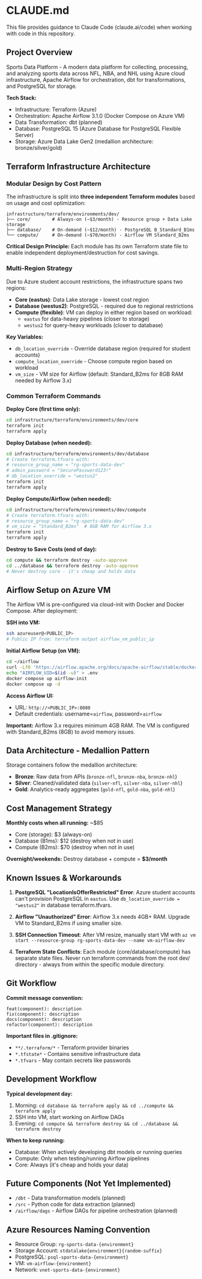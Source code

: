 # CLAUDE.md

This file provides guidance to Claude Code (claude.ai/code) when working with code in this repository.

## Project Overview

Sports Data Platform - A modern data platform for collecting, processing, and analyzing sports data across NFL, NBA, and NHL using Azure cloud infrastructure, Apache Airflow for orchestration, dbt for transformations, and PostgreSQL for storage.

**Tech Stack:**
- Infrastructure: Terraform (Azure)
- Orchestration: Apache Airflow 3.1.0 (Docker Compose on Azure VM)
- Data Transformation: dbt (planned)
- Database: PostgreSQL 15 (Azure Database for PostgreSQL Flexible Server)
- Storage: Azure Data Lake Gen2 (medallion architecture: bronze/silver/gold)

## Terraform Infrastructure Architecture

### Modular Design by Cost Pattern

The infrastructure is split into **three independent Terraform modules** based on usage and cost optimization:

```
infrastructure/terraform/environments/dev/
├── core/        # Always-on (~$3/month) - Resource group + Data Lake storage
├── database/    # On-demand (~$12/month) - PostgreSQL B_Standard_B1ms
└── compute/     # On-demand (~$70/month) - Airflow VM Standard_B2ms
```

**Critical Design Principle:** Each module has its own Terraform state file to enable independent deployment/destruction for cost savings.

### Multi-Region Strategy

Due to Azure student account restrictions, the infrastructure spans two regions:

- **Core (eastus)**: Data Lake storage - lowest cost region
- **Database (westus2)**: PostgreSQL - required due to regional restrictions
- **Compute (flexible)**: VM can deploy in either region based on workload:
  - `eastus` for data-heavy pipelines (closer to storage)
  - `westus2` for query-heavy workloads (closer to database)

**Key Variables:**
- `db_location_override` - Override database region (required for student accounts)
- `compute_location_override` - Choose compute region based on workload
- `vm_size` - VM size for Airflow (default: Standard_B2ms for 8GB RAM needed by Airflow 3.x)

### Common Terraform Commands

**Deploy Core (first time only):**
```bash
cd infrastructure/terraform/environments/dev/core
terraform init
terraform apply
```

**Deploy Database (when needed):**
```bash
cd infrastructure/terraform/environments/dev/database
# Create terraform.tfvars with:
# resource_group_name = "rg-sports-data-dev"
# admin_password = "SecurePassword123!"
# db_location_override = "westus2"
terraform init
terraform apply
```

**Deploy Compute/Airflow (when needed):**
```bash
cd infrastructure/terraform/environments/dev/compute
# Create terraform.tfvars with:
# resource_group_name = "rg-sports-data-dev"
# vm_size = "Standard_B2ms"  # 8GB RAM for Airflow 3.x
terraform init
terraform apply
```

**Destroy to Save Costs (end of day):**
```bash
cd compute && terraform destroy -auto-approve
cd ../database && terraform destroy -auto-approve
# Never destroy core - it's cheap and holds data
```

## Airflow Setup on Azure VM

The Airflow VM is pre-configured via cloud-init with Docker and Docker Compose. After deployment:

**SSH into VM:**
```bash
ssh azureuser@<PUBLIC_IP>
# Public IP from: terraform output airflow_vm_public_ip
```

**Initial Airflow Setup (on VM):**
```bash
cd ~/airflow
curl -LfO 'https://airflow.apache.org/docs/apache-airflow/stable/docker-compose.yaml'
echo "AIRFLOW_UID=$(id -u)" > .env
docker compose up airflow-init
docker compose up -d
```

**Access Airflow UI:**
- URL: `http://<PUBLIC_IP>:8080`
- Default credentials: username=`airflow`, password=`airflow`

**Important:** Airflow 3.x requires minimum 4GB RAM. The VM is configured with Standard_B2ms (8GB) to avoid memory issues.

## Data Architecture - Medallion Pattern

Storage containers follow the medallion architecture:

- **Bronze**: Raw data from APIs (`bronze-nfl`, `bronze-nba`, `bronze-nhl`)
- **Silver**: Cleaned/validated data (`silver-nfl`, `silver-nba`, `silver-nhl`)
- **Gold**: Analytics-ready aggregates (`gold-nfl`, `gold-nba`, `gold-nhl`)

## Cost Management Strategy

**Monthly costs when all running:** ~$85
- Core (storage): $3 (always-on)
- Database (B1ms): $12 (destroy when not in use)
- Compute (B2ms): $70 (destroy when not in use)

**Overnight/weekends:** Destroy database + compute = **$3/month**

## Known Issues & Workarounds

1. **PostgreSQL "LocationIsOfferRestricted" Error**: Azure student accounts can't provision PostgreSQL in `eastus`. Use `db_location_override = "westus2"` in database terraform.tfvars.

2. **Airflow "Unauthorized" Error**: Airflow 3.x needs 4GB+ RAM. Upgrade VM to Standard_B2ms if using smaller size.

3. **SSH Connection Timeout**: After VM resize, manually start VM with `az vm start --resource-group rg-sports-data-dev --name vm-airflow-dev`

4. **Terraform State Conflicts**: Each module (core/database/compute) has separate state files. Never run terraform commands from the root dev/ directory - always from within the specific module directory.

## Git Workflow

**Commit message convention:**
```
feat(component): description
fix(component): description
docs(component): description
refactor(component): description
```

**Important files in .gitignore:**
- `**/.terraform/*` - Terraform provider binaries
- `*.tfstate*` - Contains sensitive infrastructure data
- `*.tfvars` - May contain secrets like passwords

## Development Workflow

**Typical development day:**
1. Morning: `cd database && terraform apply && cd ../compute && terraform apply`
2. SSH into VM, start working on Airflow DAGs
3. Evening: `cd compute && terraform destroy && cd ../database && terraform destroy`

**When to keep running:**
- Database: When actively developing dbt models or running queries
- Compute: Only when testing/running Airflow pipelines
- Core: Always (it's cheap and holds your data)

## Future Components (Not Yet Implemented)

- `/dbt` - Data transformation models (planned)
- `/src` - Python code for data extraction (planned)
- `/airflow/dags` - Airflow DAGs for pipeline orchestration (planned)

## Azure Resources Naming Convention

- Resource Group: `rg-sports-data-{environment}`
- Storage Account: `stdatalake{environment}{random-suffix}`
- PostgreSQL: `psql-sports-data-{environment}`
- VM: `vm-airflow-{environment}`
- Network: `vnet-sports-data-{environment}`
